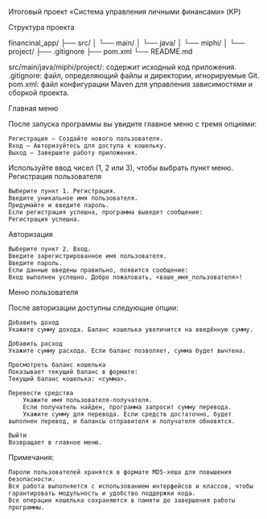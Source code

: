 Итоговый проект «Система управления личными финансами» (KP)

Структура проекта

financinal_app/
├── src/
│   └── main/
│       └── java/
│           └── miphi/
│               └── project/
├── .gitignore
├── pom.xml
└── README.md

src/main/java/miphi/project/: содержит исходный код приложения.
.gitignore: файл, определяющий файлы и директории, игнорируемые Git.
pom.xml: файл конфигурации Maven для управления зависимостями и сборкой проекта.

Главная меню

После запуска программы вы увидите главное меню с тремя опциями:

    Регистрация — Создайте нового пользователя.
    Вход — Авторизуйтесь для доступа к кошельку.
    Выход — Завершите работу приложения.

Используйте ввод чисел (1, 2 или 3), чтобы выбрать пункт меню.
Регистрация пользователя

    Выберите пункт 1. Регистрация.
    Введите уникальное имя пользователя.
    Придумайте и введите пароль.
    Если регистрация успешна, программа выведет сообщение:
    Регистрация успешна.

Авторизация

    Выберите пункт 2. Вход.
    Введите зарегистрированное имя пользователя.
    Введите пароль.
    Если данные введены правильно, появится сообщение:
    Вход выполнен успешно. Добро пожаловать, <ваше_имя_пользователя>!

Меню пользователя

После авторизации доступны следующие опции:

    Добавить доход
    Укажите сумму дохода. Баланс кошелька увеличится на введённую сумму.

    Добавить расход
    Укажите сумму расхода. Если баланс позволяет, сумма будет вычтена.

    Просмотреть баланс кошелька
    Показывает текущий баланс в формате:
    Текущий баланс кошелька: <сумма>.

    Перевести средства
        Укажите имя пользователя-получателя.
        Если получатель найден, программа запросит сумму перевода.
        Укажите сумму для перевода. Если средств достаточно, будет выполнен перевод, и балансы отправителя и получателя обновятся.

    Выйти
    Возвращает в главное меню.

Примечания:

    Пароли пользователей хранятся в формате MD5-хеша для повышения безопасности.
    Вся работа выполняется с использованием интерфейсов и классов, чтобы гарантировать модульность и удобство поддержки кода.
    Все операции кошелька сохраняются в памяти до завершения работы программы.
